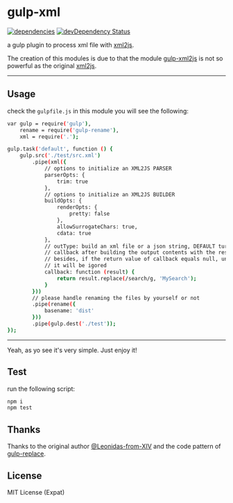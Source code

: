 # gulp-xml

[![dependencies](https://david-dm.org/JounQin/gulp-xml.svg)](https://david-dm.org/JounQin/gulp-xml)
[![devDependency Status](https://david-dm.org/JounQin/gulp-xml/dev-status.svg)](https://david-dm.org/JounQin/gulp-xml#info=devDependencies)

a gulp plugin to process xml file with [xml2js](https://github.com/Leonidas-from-XIV/node-xml2js).

The creation of this modules is due to that the module [gulp-xml2js](https://www.npmjs.com/package/gulp-xml2js) is not so powerful as the original [xml2js](https://github.com/Leonidas-from-XIV/node-xml2js).

---

## Usage

check the `gulpfile.js` in this module you will see the following:

``` bash
var gulp = require('gulp'),
    rename = require('gulp-rename'),
    xml = require('.');

gulp.task('default', function () {
    gulp.src('./test/src.xml')
        .pipe(xml({
            // options to initialize an XML2JS PARSER
            parserOpts: {
                trim: true
            },
            // options to initialize an XML2JS BUILDER
            buildOpts: {
                renderOpts: {
                    pretty: false
                },
                allowSurrogateChars: true,
                cdata: true
            },
            // outType: build an xml file or a json string, DEFAULT ture
            // callback after building the output contents with the result passed in
            // besides, if the return value of callback equals null, undefinded or an empty string and so on,
            // it will be igored
            callback: function (result) {
                return result.replace(/search/g, 'MySearch');
            }
        }))
        // please handle renaming the files by yourself or not
        .pipe(rename({
            basename: 'dist'
        }))
        .pipe(gulp.dest('./test'));
});
```

---

Yeah, as yo see it's very simple. Just enjoy it!


## Test

run the following script:

``` bash
npm i
npm test
```


## Thanks

Thanks to the original author [@Leonidas-from-XIV](https://github.com/Leonidas-from-XIV) and the code pattern of [gulp-replace](https://github.com/lazd/gulp-replace).


## License

MIT License (Expat)
